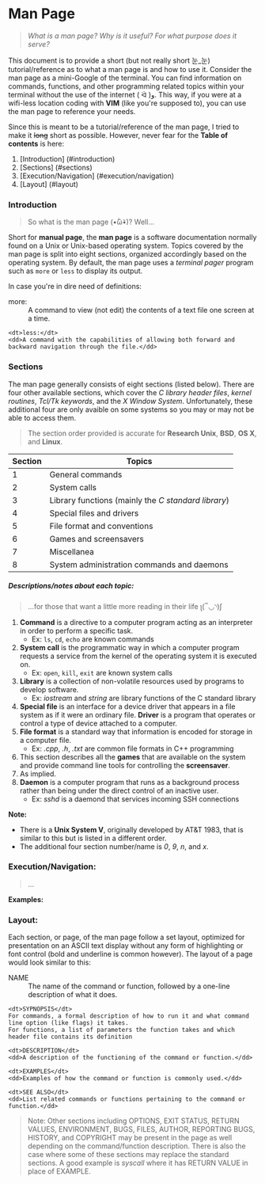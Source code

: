 # Man Page

> *What is a man page? Why is it useful? For what purpose does it serve?*

This document is to provide a short (but not really short 눈_눈) tutorial/reference as to what a man page is and how to use it. Consider the man page as a mini-Google of the terminal. You can find information on commands, functions, and other programming related topics within your terminal without the use of the internet ( ᐛ )و. This way, if you were at a wifi-less location coding with **VIM** (like you're supposed to), you can use the man page to reference your needs. 

Since this is meant to be a tutorial/reference of the man page, I tried to make it ~~long~~ short as possible. However, never fear for the **Table of contents** is here:

1. [Introduction] (#introduction)
2. [Sections] (#sections)
3. [Execution/Navigation] (#execution/navigation)
4. [Layout] (#layout)

### Introduction

> So what is the man page (•᷄ὤ•᷅)? Well...

Short for **manual page**, the **man page** is a software documentation normally found on a Unix or Unix-based operating system. Topics covered by the man page is split into eight sections, organized accordingly based on the operating system. By default, the man page uses a *terminal pager* program such as `more` or `less` to display its output. 

In case you're in dire need of definitions:

<dl>
	<dt>more:</dt> 
	<dd>A command to view (not edit) the contents of a text file one screen at a time.</dd>

	<dt>less:</dt> 
	<dd>A command with the capabilities of allowing both forward and backward navigation through the file.</dd>
</dl>

### Sections

The man page generally consists of eight sections (listed below). There are four other available sections, which cover the *C library header files*, *kernel routines*, *Tcl/Tk keywords*, and the *X Window System*. Unfortunately, these additional four are only avaible on some systems so you may or may not be able to access them.

> The section order provided is accurate for **Research Unix**, **BSD**, **OS X**, and **Linux**.

Section | Topics
--------| -------
1 | General commands
2 | System calls
3 | Library functions (mainly the *C standard library*)
4 | Special files and drivers
5 | File format and conventions
6 | Games and screensavers
7 | Miscellanea
8 | System administration commands and daemons

##### Descriptions/notes about each topic:

> ...for those that want a little more reading in their life  ʅ(‾◡◝)ʃ 

1. **Command** is a directive to a computer program acting as an interpreter in order to perform a specific task.
	* Ex: `ls`, `cd`, `echo` are known commands
2. **System call** is the programmatic way in which a computer program requests a service from the kernel of the operating system it is executed on.
	* Ex: `open`, `kill`, `exit` are known system calls
3. **Library** is a collection of non-volatile resources used by programs to develop software.
	* Ex: *iostream* and *string* are library functions of the C standard library
4. **Special file** is an interface for a device driver that appears in a file system as if it were an ordinary file. **Driver** is a program that operates or control a type of device attached to a computer. 
5. **File format** is a standard way that information is encoded for storage in a computer file. 
	* Ex: *.cpp*, *.h*, *.txt* are common file formats in C++ programming
6. This section describes all the **games** that are available on the system and provide command line tools for controlling the **screensaver**. 
7. As implied. 
8. **Daemon** is a computer program that runs as a background process rather than being under the direct control of an inactive user. 
	* Ex: *sshd* is a daemond that services incoming SSH connections

**Note:** 

- There is a **Unix System V**, originally developed by AT&T 1983, that is similar to this but is listed in a different order. 
- The additional four section number/name is *0*, *9*, *n*, and *x*.

### Execution/Navigation:

> ...

**Examples:**


### Layout:

Each section, or page, of the man page follow a set layout, optimized for presentation on an ASCII text display without any form of highlighting or font control (bold and underline is common however). The layout of a page would look similar to this:

<dl>
	<dt>NAME</dt>
	<dd>The name of the command or function, followed by a one-line description of what it does.</dd>

	<dt>SYPNOPSIS</dt>
	For commands, a formal description of how to run it and what command line option (like flags) it takes.
	For functions, a list of parameters the function takes and which header file contains its definition

	<dt>DESCRIPTION</dt>
	<dd>A description of the functioning of the command or function.</dd>

	<dt>EXAMPLES</dt>
	<dd>Examples of how the command or function is commonly used.</dd>

	<dt>SEE ALSO</dt>
	<dd>List related commands or functions pertaining to the command or function.</dd>
</dl>

> Note: Other sections including OPTIONS, EXIT STATUS, RETURN VALUES, ENVIRONMENT, BUGS, FILES, AUTHOR, REPORTING BUGS, HISTORY, and COPYRIGHT may be present in the page as well depending on the command/function description. There is also the case where some of these sections may replace the standard sections. A good example is *syscall* where it has RETURN VALUE in place of EXAMPLE.






